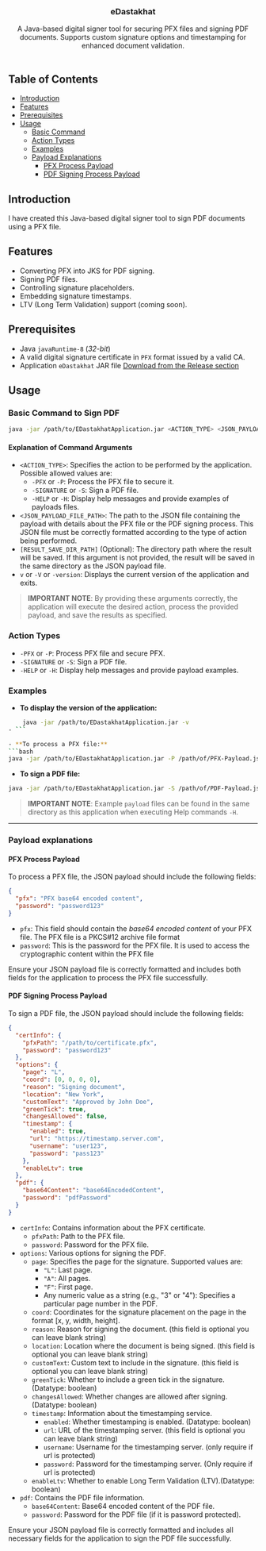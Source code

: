 <br/>
<p align="center">
  <h3 align="center">eDastakhat</h3>

  <p align="center">
    A Java-based digital signer tool for securing PFX files and signing PDF documents. Supports custom signature options and timestamping for enhanced document validation.
    <br/>
    <br/>
  </p>
</p>

## Table of Contents
- [Introduction](#introduction)
- [Features](#features)
- [Prerequisites](#prerequisites)
- [Usage](#usage)
    - [Basic Command](#basic-command)
    - [Action Types](#action-types)
    - [Examples](#examples)
    - [Payload Explanations](#payload-explanations)
      - [PFX Process Payload](#pfx-process-payload)
      - [PDF Signing Process Payload](#pdf-signing-process-payload)

## Introduction
I have created this Java-based digital signer tool to sign PDF documents using a PFX file.

## Features
- Converting PFX into JKS for PDF signing.
- Signing PDF files.
- Controlling signature placeholders.
- Embedding signature timestamps.
- LTV (Long Term Validation) support (coming soon).

## Prerequisites
- Java `javaRuntime-8` (*32-bit*)
- A valid digital signature certificate in `PFX` format issued by a valid CA.
- Application `eDastakhat` JAR file [Download from the Release section](https://github.com/code-muni/eDastakhat/releases)

## Usage

### Basic Command to Sign PDF
```bash
java -jar /path/to/EDastakhatApplication.jar <ACTION_TYPE> <JSON_PAYLOAD_FILE_PATH> [RESULT_SAVE_DIR_PATH]
```
#### Explanation of Command Arguments
- `<ACTION_TYPE>`: Specifies the action to be performed by the application. Possible allowed values are:
  - `-PFX` or `-P`: Process the PFX file to secure it.
  - `-SIGNATURE` or `-S`: Sign a PDF file.
  - `-HELP` or `-H`: Display help messages and provide examples of payloads files.
- `<JSON_PAYLOAD_FILE_PATH>`: The path to the JSON file containing the payload with details about the PFX file or the PDF signing process. This JSON file must be correctly formatted according to the type of action being performed.
- `[RESULT_SAVE_DIR_PATH]` (Optional): The directory path where the result will be saved. If this argument is not provided, the result will be saved in the same directory as the JSON payload file.
- `v` or `-V` or `-version`: Displays the current version of the application and exits.

> **IMPORTANT NOTE**: By providing these arguments correctly, the application will execute the desired action, process the provided payload, and save the results as specified.

### Action Types
- `-PFX` or `-P`: Process PFX file and secure PFX.
- `-SIGNATURE` or `-S`: Sign a PDF file.
- `-HELP` or `-H`: Display help messages and provide payload examples.

### Examples
- **To display the version of the application:**
```bash
    java -jar /path/to/EDastakhatApplication.jar -v
- ```

- **To process a PFX file:**
```bash
java -jar /path/to/EDastakhatApplication.jar -P /path/of/PFX-Payload.json
```

- **To sign a PDF file:**
```bash
java -jar /path/to/EDastakhatApplication.jar -S /path/of/PDF-Payload.json 
```
 
> **IMPORTANT NOTE**: Example `payload` files can be found in the same directory as this application when executing Help commands `-H`.

---

### Payload explanations
#### PFX Process Payload
To process a PFX file, the JSON payload should include the following fields:
```json
{
  "pfx": "PFX base64 encoded content",
  "password": "password123"
}
```

- `pfx`: This field should contain the _base64 encoded content_ of your PFX file. The PFX file is a PKCS#12 archive file format
- `password`: This is the password for the PFX file. It is used to access the cryptographic content within the PFX file

Ensure your JSON payload file is correctly formatted and includes both fields for the application to process the PFX file successfully.

#### PDF Signing Process Payload
To sign a PDF file, the JSON payload should include the following fields:
```json
{
  "certInfo": {
    "pfxPath": "/path/to/certificate.pfx",
    "password": "password123"
  },
  "options": {
    "page": "L",
    "coord": [0, 0, 0, 0],
    "reason": "Signing document",
    "location": "New York",
    "customText": "Approved by John Doe",
    "greenTick": true,
    "changesAllowed": false,
    "timestamp": {
      "enabled": true,
      "url": "https://timestamp.server.com",
      "username": "user123",
      "password": "pass123"
    },
    "enableLtv": true
  },
  "pdf": {
    "base64Content": "base64EncodedContent",
    "password": "pdfPassword"
  }
}
```

- `certInfo`: Contains information about the PFX certificate.
  - `pfxPath`: Path to the PFX file.
  - `password`: Password for the PFX file.
- `options`: Various options for signing the PDF.
  - `page`: Specifies the page for the signature. Supported values are:
    - `"L"`: Last page.
    - `"A"`: All pages.
    - `"F"`: First page.
    - Any numeric value as a string (e.g., "3" or "4"): Specifies a particular page number in the PDF.
  - `coord`: Coordinates for the signature placement on the page in the format [x, y, width, height].
  - `reason`: Reason for signing the document. (this field is optional you can leave blank string)
  - `location`: Location where the document is being signed. (this field is optional you can leave blank string)
  - `customText`: Custom text to include in the signature. (this field is optional you can leave blank string)
  - `greenTick`: Whether to include a green tick in the signature. (Datatype: boolean)
  - `changesAllowed`: Whether changes are allowed after signing. (Datatype: boolean)
  - `timestamp`: Information about the timestamping service. 
    - `enabled`: Whether timestamping is enabled. (Datatype: boolean)
    - `url`: URL of the timestamping server. (this field is optional you can leave blank string)
    - `username`: Username for the timestamping server. (only require if url is protected)
    - `password`: Password for the timestamping server. (Only require if url is protected)
  - `enableLtv`: Whether to enable Long Term Validation (LTV).(Datatype: boolean)
- `pdf`: Contains the PDF file information.
  - `base64Content`: Base64 encoded content of the PDF file.
  - `password`: Password for the PDF file (if it is password protected).

Ensure your JSON payload file is correctly formatted and includes all necessary fields for the application to sign the PDF file successfully.
